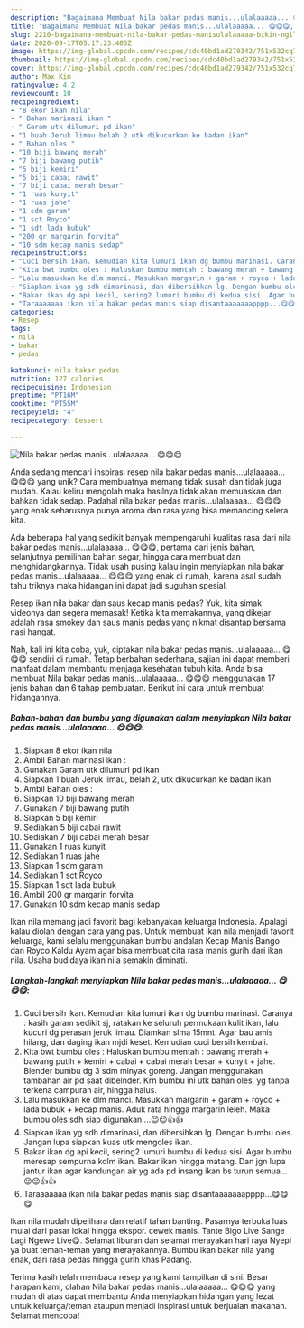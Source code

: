 ```yaml
---
description: "Bagaimana Membuat Nila bakar pedas manis...ulalaaaaa... 😋😋😋, Bikin Ngiler"
title: "Bagaimana Membuat Nila bakar pedas manis...ulalaaaaa... 😋😋😋, Bikin Ngiler"
slug: 2210-bagaimana-membuat-nila-bakar-pedas-manisulalaaaaa-bikin-ngiler
date: 2020-09-17T05:17:23.403Z
image: https://img-global.cpcdn.com/recipes/cdc40bd1ad279342/751x532cq70/nila-bakar-pedas-manisulalaaaaa-😋😋😋-foto-resep-utama.jpg
thumbnail: https://img-global.cpcdn.com/recipes/cdc40bd1ad279342/751x532cq70/nila-bakar-pedas-manisulalaaaaa-😋😋😋-foto-resep-utama.jpg
cover: https://img-global.cpcdn.com/recipes/cdc40bd1ad279342/751x532cq70/nila-bakar-pedas-manisulalaaaaa-😋😋😋-foto-resep-utama.jpg
author: Max Kim
ratingvalue: 4.2
reviewcount: 10
recipeingredient:
- "8 ekor ikan nila"
- " Bahan marinasi ikan "
- " Garam utk dilumuri pd ikan"
- "1 buah Jeruk limau belah 2 utk dikucurkan ke badan ikan"
- " Bahan oles "
- "10 biji bawang merah"
- "7 biji bawang putih"
- "5 biji kemiri"
- "5 biji cabai rawit"
- "7 biji cabai merah besar"
- "1 ruas kunyit"
- "1 ruas jahe"
- "1 sdm garam"
- "1 sct Royco"
- "1 sdt lada bubuk"
- "200 gr margarin forvita"
- "10 sdm kecap manis sedap"
recipeinstructions:
- "Cuci bersih ikan. Kemudian kita lumuri ikan dg bumbu marinasi. Caranya : kasih garam sedikit sj, ratakan ke seluruh permukaan kulit ikan, lalu kucuri dg perasan jeruk limau. Diamkan slma 15mnt. Agar bau amis hilang, dan daging ikan mjdi keset. Kemudian cuci bersih kembali."
- "Kita bwt bumbu oles : Haluskan bumbu mentah : bawang merah + bawang putih + kemiri + cabai + cabai merah besar + kunyit + jahe. Blender bumbu dg 3 sdm minyak goreng. Jangan menggunakan tambahan air pd saat dibelnder. Krn bumbu ini utk bahan oles, yg tanpa terkena campuran air, hingga halus."
- "Lalu masukkan ke dlm manci. Masukkan margarin + garam + royco + lada bubuk + kecap manis. Aduk rata hingga margarin leleh. Maka bumbu oles sdh siap digunakan....😉😉👍👍"
- "Siapkan ikan yg sdh dimarinasi, dan dibersihkan lg. Dengan bumbu oles. Jangan lupa siapkan kuas utk mengoles ikan."
- "Bakar ikan dg api kecil, sering2 lumuri bumbu di kedua sisi. Agar bumbu meresap sempurna kdlm ikan. Bakar ikan hingga matang. Dan jgn lupa jantur ikan agar kandungan air yg ada pd insang ikan bs turun semua...😉😉👍👍"
- "Taraaaaaaa ikan nila bakar pedas manis siap disantaaaaaaapppp...😋😋😋"
categories:
- Resep
tags:
- nila
- bakar
- pedas

katakunci: nila bakar pedas 
nutrition: 127 calories
recipecuisine: Indonesian
preptime: "PT16M"
cooktime: "PT55M"
recipeyield: "4"
recipecategory: Dessert

---
```



![Nila bakar pedas manis...ulalaaaaa... 😋😋😋](https://img-global.cpcdn.com/recipes/cdc40bd1ad279342/751x532cq70/nila-bakar-pedas-manisulalaaaaa-😋😋😋-foto-resep-utama.jpg)

Anda sedang mencari inspirasi resep nila bakar pedas manis...ulalaaaaa... 😋😋😋 yang unik? Cara membuatnya memang tidak susah dan tidak juga mudah. Kalau keliru mengolah maka hasilnya tidak akan memuaskan dan bahkan tidak sedap. Padahal nila bakar pedas manis...ulalaaaaa... 😋😋😋 yang enak seharusnya punya aroma dan rasa yang bisa memancing selera kita.

Ada beberapa hal yang sedikit banyak mempengaruhi kualitas rasa dari nila bakar pedas manis...ulalaaaaa... 😋😋😋, pertama dari jenis bahan, selanjutnya pemilihan bahan segar, hingga cara membuat dan menghidangkannya. Tidak usah pusing kalau ingin menyiapkan nila bakar pedas manis...ulalaaaaa... 😋😋😋 yang enak di rumah, karena asal sudah tahu triknya maka hidangan ini dapat jadi suguhan spesial.

Resep ikan nila bakar dan saus kecap manis pedas? Yuk, kita simak videonya dan segera memasak! Ketika kita memakannya, yang dikejar adalah rasa smokey dan saus manis pedas yang nikmat disantap bersama nasi hangat.


Nah, kali ini kita coba, yuk, ciptakan nila bakar pedas manis...ulalaaaaa... 😋😋😋 sendiri di rumah. Tetap berbahan sederhana, sajian ini dapat memberi manfaat dalam membantu menjaga kesehatan tubuh kita. Anda bisa membuat Nila bakar pedas manis...ulalaaaaa... 😋😋😋 menggunakan 17 jenis bahan dan 6 tahap pembuatan. Berikut ini cara untuk membuat hidangannya.

<!--inarticleads1-->

##### Bahan-bahan dan bumbu yang digunakan dalam menyiapkan Nila bakar pedas manis...ulalaaaaa... 😋😋😋:

1. Siapkan 8 ekor ikan nila
1. Ambil  Bahan marinasi ikan :
1. Gunakan  Garam utk dilumuri pd ikan
1. Siapkan 1 buah Jeruk limau, belah 2, utk dikucurkan ke badan ikan
1. Ambil  Bahan oles :
1. Siapkan 10 biji bawang merah
1. Gunakan 7 biji bawang putih
1. Siapkan 5 biji kemiri
1. Sediakan 5 biji cabai rawit
1. Sediakan 7 biji cabai merah besar
1. Gunakan 1 ruas kunyit
1. Sediakan 1 ruas jahe
1. Siapkan 1 sdm garam
1. Sediakan 1 sct Royco
1. Siapkan 1 sdt lada bubuk
1. Ambil 200 gr margarin forvita
1. Gunakan 10 sdm kecap manis sedap


Ikan nila memang jadi favorit bagi kebanyakan keluarga Indonesia. Apalagi kalau diolah dengan cara yang pas. Untuk membuat ikan nila menjadi favorit keluarga, kami selalu menggunakan bumbu andalan Kecap Manis Bango dan Royco Kaldu Ayam agar bisa membuat cita rasa manis gurih dari ikan nila. Usaha budidaya ikan nila semakin diminati. 

<!--inarticleads2-->

##### Langkah-langkah menyiapkan Nila bakar pedas manis...ulalaaaaa... 😋😋😋:

1. Cuci bersih ikan. Kemudian kita lumuri ikan dg bumbu marinasi. Caranya : kasih garam sedikit sj, ratakan ke seluruh permukaan kulit ikan, lalu kucuri dg perasan jeruk limau. Diamkan slma 15mnt. Agar bau amis hilang, dan daging ikan mjdi keset. Kemudian cuci bersih kembali.
1. Kita bwt bumbu oles : Haluskan bumbu mentah : bawang merah + bawang putih + kemiri + cabai + cabai merah besar + kunyit + jahe. Blender bumbu dg 3 sdm minyak goreng. Jangan menggunakan tambahan air pd saat dibelnder. Krn bumbu ini utk bahan oles, yg tanpa terkena campuran air, hingga halus.
1. Lalu masukkan ke dlm manci. Masukkan margarin + garam + royco + lada bubuk + kecap manis. Aduk rata hingga margarin leleh. Maka bumbu oles sdh siap digunakan....😉😉👍👍
1. Siapkan ikan yg sdh dimarinasi, dan dibersihkan lg. Dengan bumbu oles. Jangan lupa siapkan kuas utk mengoles ikan.
1. Bakar ikan dg api kecil, sering2 lumuri bumbu di kedua sisi. Agar bumbu meresap sempurna kdlm ikan. Bakar ikan hingga matang. Dan jgn lupa jantur ikan agar kandungan air yg ada pd insang ikan bs turun semua...😉😉👍👍
1. Taraaaaaaa ikan nila bakar pedas manis siap disantaaaaaaapppp...😋😋😋


Ikan nila mudah dipelihara dan relatif tahan banting. Pasarnya terbuka luas mulai dari pasar lokal hingga ekspor. cewek manis. Tante Bigo Live Sange Lagi Ngewe Live😋. Selamat liburan dan selamat merayakan hari raya Nyepi ya buat teman-teman yang merayakannya. Bumbu ikan bakar nila yang enak, dari rasa pedas hingga gurih khas Padang. 

Terima kasih telah membaca resep yang kami tampilkan di sini. Besar harapan kami, olahan Nila bakar pedas manis...ulalaaaaa... 😋😋😋 yang mudah di atas dapat membantu Anda menyiapkan hidangan yang lezat untuk keluarga/teman ataupun menjadi inspirasi untuk berjualan makanan. Selamat mencoba!
